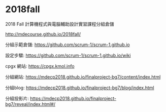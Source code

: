 # 2018fall
2018 Fall 計算機程式與電腦輔助設計實習課程分組倉儲

http://mdecourse.github.io/2018fall/

分組示範倉儲: https://github.com/scrum-1/scrum-1.github.io

設定步驟: https://github.com/scrum-1/scrum-1.github.io/wiki

cpgx 網站: https://cpgx.kmol.info

分組網站: https://mdecp2018.github.io/finalproject-bg7/content/index.html

分組blog: https://mdecp2018.github.io/finalproject-bg7/blog/index.html

分組投影片: https://mdecp2018.github.io/finalproject-bg7/reveal/index.html#/
